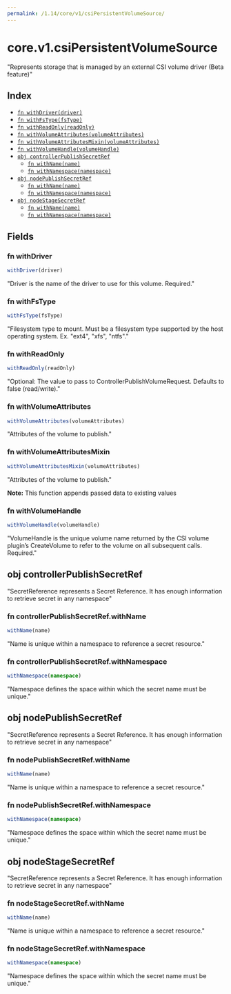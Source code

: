```yaml
---
permalink: /1.14/core/v1/csiPersistentVolumeSource/
---
```


# core.v1.csiPersistentVolumeSource

"Represents storage that is managed by an external CSI volume driver (Beta feature)"

## Index

* [`fn withDriver(driver)`](#fn-withdriver)
* [`fn withFsType(fsType)`](#fn-withfstype)
* [`fn withReadOnly(readOnly)`](#fn-withreadonly)
* [`fn withVolumeAttributes(volumeAttributes)`](#fn-withvolumeattributes)
* [`fn withVolumeAttributesMixin(volumeAttributes)`](#fn-withvolumeattributesmixin)
* [`fn withVolumeHandle(volumeHandle)`](#fn-withvolumehandle)
* [`obj controllerPublishSecretRef`](#obj-controllerpublishsecretref)
  * [`fn withName(name)`](#fn-controllerpublishsecretrefwithname)
  * [`fn withNamespace(namespace)`](#fn-controllerpublishsecretrefwithnamespace)
* [`obj nodePublishSecretRef`](#obj-nodepublishsecretref)
  * [`fn withName(name)`](#fn-nodepublishsecretrefwithname)
  * [`fn withNamespace(namespace)`](#fn-nodepublishsecretrefwithnamespace)
* [`obj nodeStageSecretRef`](#obj-nodestagesecretref)
  * [`fn withName(name)`](#fn-nodestagesecretrefwithname)
  * [`fn withNamespace(namespace)`](#fn-nodestagesecretrefwithnamespace)

## Fields

### fn withDriver

```ts
withDriver(driver)
```

"Driver is the name of the driver to use for this volume. Required."

### fn withFsType

```ts
withFsType(fsType)
```

"Filesystem type to mount. Must be a filesystem type supported by the host operating system. Ex. \"ext4\", \"xfs\", \"ntfs\"."

### fn withReadOnly

```ts
withReadOnly(readOnly)
```

"Optional: The value to pass to ControllerPublishVolumeRequest. Defaults to false (read/write)."

### fn withVolumeAttributes

```ts
withVolumeAttributes(volumeAttributes)
```

"Attributes of the volume to publish."

### fn withVolumeAttributesMixin

```ts
withVolumeAttributesMixin(volumeAttributes)
```

"Attributes of the volume to publish."

**Note:** This function appends passed data to existing values

### fn withVolumeHandle

```ts
withVolumeHandle(volumeHandle)
```

"VolumeHandle is the unique volume name returned by the CSI volume plugin’s CreateVolume to refer to the volume on all subsequent calls. Required."

## obj controllerPublishSecretRef

"SecretReference represents a Secret Reference. It has enough information to retrieve secret in any namespace"

### fn controllerPublishSecretRef.withName

```ts
withName(name)
```

"Name is unique within a namespace to reference a secret resource."

### fn controllerPublishSecretRef.withNamespace

```ts
withNamespace(namespace)
```

"Namespace defines the space within which the secret name must be unique."

## obj nodePublishSecretRef

"SecretReference represents a Secret Reference. It has enough information to retrieve secret in any namespace"

### fn nodePublishSecretRef.withName

```ts
withName(name)
```

"Name is unique within a namespace to reference a secret resource."

### fn nodePublishSecretRef.withNamespace

```ts
withNamespace(namespace)
```

"Namespace defines the space within which the secret name must be unique."

## obj nodeStageSecretRef

"SecretReference represents a Secret Reference. It has enough information to retrieve secret in any namespace"

### fn nodeStageSecretRef.withName

```ts
withName(name)
```

"Name is unique within a namespace to reference a secret resource."

### fn nodeStageSecretRef.withNamespace

```ts
withNamespace(namespace)
```

"Namespace defines the space within which the secret name must be unique."